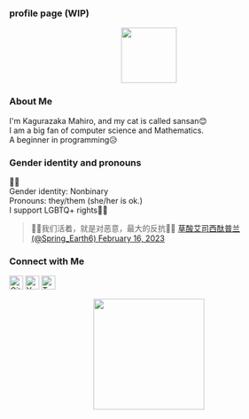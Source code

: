 ### profile page (WIP)
<div id="header" align="center">
  <img src="https://media.giphy.com/media/IEm8kcqLVCctHJ1kWm/giphy.gif" width="100"/>
</div>

### About Me
<p>I'm Kagurazaka Mahiro, and my cat is called sansan😊<br>I am a big fan of computer science and Mathematics. <br>A beginner in programming😥</p>



### Gender identity and pronouns
<p>🏳️‍⚧️<br>Gender identity: Nonbinary <br> Pronouns: they/them (she/her is ok.)<br> I support LGBTQ+ rights🏳️‍🌈 </p>
<blockquote class="twitter-tweet"><p lang="zh" dir="ltr">🏳️‍⚧️我们活着，就是对恶意，最大的反抗🏳️‍⚧️ <a href="https://t.co/YsQukjXcTV"> 草酸艾司西酞普兰 (@Spring_Earth6) <a href="https://twitter.com/Spring_Earth6/status/1626054988610011138?ref_src=twsrc%5Etfw">February 16, 2023</a></blockquote>

### Connect with Me

[<img src="https://img.icons8.com/color/48/000000/github--v1.png" alt="GitHub" width="25"/>](https://github.com/sansanneko)
[<img src="https://img.icons8.com/?size=512&id=19318&format=png" alt="YouTube" width="25"/>](https://www.youtube.com/channel/UC4dzDfO-AMUwIGNm1j144vw)
[<img src="https://img.icons8.com/color/48/000000/twitter-circled--v1.png" alt="Twitter" width="25"/>](https://twitter.com/sansannekodesu)

<div align="center">
  <img src="https://media1.tenor.com/m/poKWjBCPZLsAAAAC/cute-cat.gif" width="200"/>
</div>
